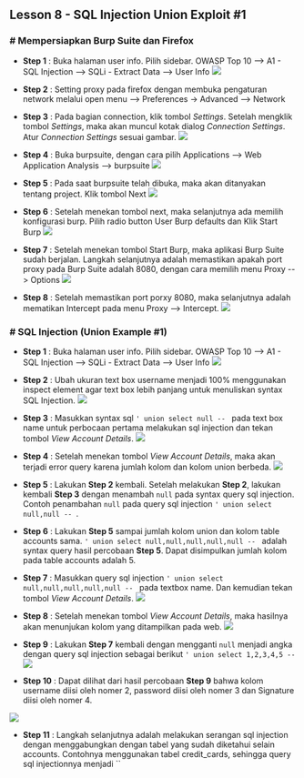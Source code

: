 Lesson 8 - SQL Injection Union Exploit #1
-------

### # Mempersiapkan Burp Suite dan Firefox

- **Step 1** : Buka halaman user info. Pilih sidebar. OWASP Top 10 --> A1 - SQL Injection --> SQLi - Extract Data --> User Info
![](/assets/lesson-7/VirtualBox_kali_19_12_2017_03_01_34.png)


-  **Step 2** : Setting proxy pada firefox dengan membuka pengaturan network melalui open menu --> Preferences -> Advanced --> Network

- **Step 3** : Pada bagian connection, klik tombol _Settings_. Setelah mengklik tombol _Settings_, maka akan muncul kotak dialog _Connection Settings_. Atur _Connection Settings_ sesuai gambar.
![](/assets/lesson-7/VirtualBox_kali_19_12_2017_16_06_35.png)

- **Step 4** : Buka burpsuite, dengan cara pilih Applications --> Web Application Analysis --> burpsuite
![](/assets/lesson-7/VirtualBox_kali_19_12_2017_16_10_12.png)


 - **Step 5** : Pada saat burpsuite telah dibuka, maka akan ditanyakan tentang project. Klik tombol Next 
 ![](/assets/lesson-7/VirtualBox_kali_19_12_2017_16_24_51.png)
 
 - **Step 6** : Setelah menekan tombol next, maka selanjutnya ada memilih konfigurasi burp. Pilih radio button User Burp defaults dan Klik Start Burp
 ![](/assets/lesson-7/VirtualBox_kali_19_12_2017_16_26_28.png)
 
 - **Step 7** : Setelah menekan tombol Start Burp, maka aplikasi Burp Suite sudah berjalan. Langkah selanjutnya adalah memastikan apakah port proxy pada Burp Suite adalah 8080, dengan cara memilih menu Proxy --> Options
 ![](/assets/lesson-7/VirtualBox_kali_19_12_2017_16_31_58.png)
 
 - **Step 8** : Setelah memastikan port porxy 8080, maka selanjutnya adalah mematikan Intercept pada menu Proxy --> Intercept.
 ![](/assets/lesson-7/VirtualBox_kali_19_12_2017_16_34_07.png)
 
 
### # SQL Injection (Union Example #1)
 
 - **Step 1** : Buka halaman user info. Pilih sidebar. OWASP Top 10 --> A1 - SQL Injection --> SQLi - Extract Data --> User Info
![](/assets/lesson-7/VirtualBox_kali_19_12_2017_03_01_34.png)


- **Step 2** : Ubah ukuran text box username menjadi 100% menggunakan inspect element agar text box lebih panjang untuk menuliskan syntax SQL Injection.
![](/assets/lesson-8/VirtualBox_kali_19_12_2017_20_37_43.png)

- **Step 3** : Masukkan syntax sql `' union select null -- ` pada text box name untuk perbocaan pertama melakukan sql injection dan tekan tombol _View Account Details_.
 ![](/assets/lesson-8/VirtualBox_kali_19_12_2017_20_40_50.png)
 
- **Step 4** : Setelah menekan tombol _View Account Details_, maka akan terjadi error query karena jumlah kolom dan kolom union berbeda.
![](/assets/lesson-8/VirtualBox_kali_19_12_2017_20_44_12.png)

- **Step 5** : Lakukan **Step 2** kembali. Setelah melakukan **Step 2**, lakukan kembali **Step 3** dengan menambah `null` pada syntax query sql injection. Contoh penambahan `null` pada query sql injection `' union select null,null -- `.

- **Step 6** :  Lakukan **Step 5** sampai jumlah kolom union dan kolom table accounts sama. `' union select null,null,null,null,null -- ` adalah syntax query hasil percobaan **Step 5**. Dapat disimpulkan jumlah kolom pada table accounts adalah 5.

- **Step 7** : Masukkan query sql injection `' union select null,null,null,null,null -- ` pada textbox name. Dan kemudian tekan tombol _View Account Details_.
![](/assets/lesson-8/VirtualBox_kali_19_12_2017_20_56_23.png)

- **Step 8** : Setelah menekan tombol _View Account Details_, maka hasilnya akan menunjukan kolom yang ditampilkan pada web.
![](/assets/lesson-8/VirtualBox_kali_19_12_2017_20_58_23.png)

- **Step 9** : Lakukan **Step 7** kembali dengan mengganti `null` menjadi angka dengan query sql injection sebagai berikut `' union select 1,2,3,4,5 -- `
 ![](/assets/lesson-8/VirtualBox_kali_19_12_2017_21_03_20.png)
 
- **Step 10** : Dapat dilihat dari hasil percobaan **Step 9** bahwa kolom username diisi oleh nomer 2, password diisi oleh nomer 3 dan Signature diisi oleh nomer 4.
 
 ![](/assets/lesson-8/VirtualBox_kali_19_12_2017_21_04_19.png)

- **Step 11** : Langkah selanjutnya adalah melakukan serangan sql injection dengan menggabungkan dengan tabel yang sudah diketahui selain accounts. Contohnya menggunakan tabel credit_cards, sehingga query sql injectionnya menjadi ``


 
 